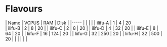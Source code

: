 Flavours
========

| Name			| VCPUS	| RAM	| Disk	    |
|----- 	 		|       |     	  	    | 	    |
| ilifu-A	       	| 1	| 4   	    |	20	    
| ilifu-B		| 2	| 8   	    |	20	    |
| ilifu-C		| 2	| 8   	    |	20	    |
| ilifu-D		| 4	| 32   	    |	20	    |
| ilifu-E		| 8	| 64   	    |	20	    |
| liifu-F		| 16	| 124       |	20	    |
| liifu-G		| 32	| 250       |	20	    |
| liifu-H		| 32	| 500       |	20	    |
| 			| 	| 	    |		    |
